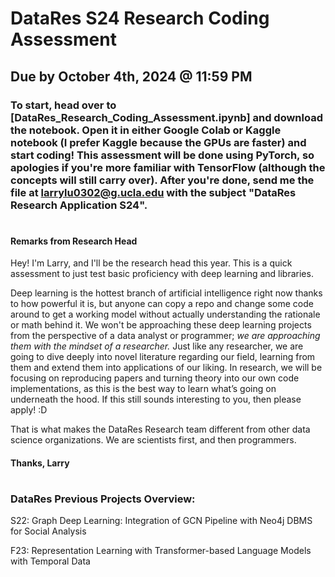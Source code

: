 # DataRes S24 Research Coding Assessment

## Due by October 4th, 2024 @ 11:59 PM

### To start, head over to [DataRes_Research_Coding_Assessment.ipynb] and download the notebook. Open it in either Google Colab or Kaggle notebook (I prefer Kaggle because the GPUs are faster) and start coding! This assessment will be done using PyTorch, so apologies if you're more familiar with TensorFlow (although the concepts will still carry over). After you're done, send me the file at larrylu0302@g.ucla.edu with the subject "DataRes Research Application S24".

#

#### Remarks from Research Head

Hey! I'm Larry, and I'll be the research head this year.  This is a quick assessment to just test basic proficiency with deep learning and libraries.

Deep learning is the hottest branch of artificial intelligence right now thanks to how powerful it is, but anyone can copy a repo and change some code around to get a working model without actually understanding the rationale or math behind it. We won't be approaching these deep learning projects from the perspective of a data analyst or programmer; *we are approaching them with the mindset of a researcher.* Just like any researcher, we are going to dive deeply into novel literature regarding our field, learning from them and extend them into applications of our liking. In research, we will be focusing on reproducing papers and turning theory into our own code implementations, as this is the best way to learn what’s going on underneath the hood. If this still sounds interesting to you, then please apply! :D

That is what makes the DataRes Research team different from other data science organizations. We are scientists first, and then programmers.

#### Thanks, Larry

#
### DataRes Previous Projects Overview:
  
  S22: Graph Deep Learning: Integration of GCN Pipeline with Neo4j DBMS for Social Analysis
  
  F23: Representation Learning with Transformer-based Language Models with Temporal Data
  

  [ResearchApps.ipynb]: ResearchApps.ipynb

